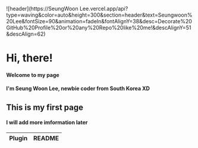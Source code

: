 ![header](https://SeungWoon Lee.vercel.app/api?type=waving&color=auto&height=300&section=header&text=Seungwoon%20Lee&fontSize=90&animation=fadeIn&fontAlignY=38&desc=Decorate%20GitHub%20Profile%20or%20any%20Repo%20like%20me!&descAlignY=51&descAlign=62)
# Hi, there!
#### Welcome to my page  
#### I'm Seung Woon Lee, newbie coder from South Korea XD
  
  
## This is my first page  
#### I will add more imformation later


| Plugin | README |
| ------ | ------ |
